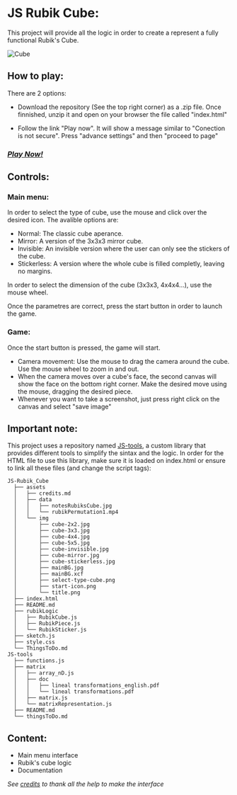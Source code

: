 # JS Rubik Cube:
This project will provide all the logic in order to create a represent a fully functional Rubik's Cube.

![Cube](https://cdn.jsdelivr.net/gh/Jkutkut/JS-Rubik_Cube@master/assets/img/cube-3x3.jpg)

## How to play:
There are 2 options:

- Download the repository (See the top right corner) as a .zip file. Once finnished, unzip it and open on your browser the file called "index.html"

- Follow the link "Play now". It will show a message similar to "Conection is not secure". Press "advance settings" and then "proceed to page" 

### *[Play Now!](https://jkutkut.github.io/JS-Rubik_Cube/)*

## Controls:

### Main menu:
In order to select the type of cube, use the mouse and click over the desired icon. The avalible options are:

- Normal: The classic cube aperance.
- Mirror: A version of the 3x3x3 mirror cube.
- Invisible: An invisible version where the user can only see the stickers of the cube.
- Stickerless: A version where the whole cube is filled completly, leaving no margins.

In order to select the dimension of the cube (3x3x3, 4x4x4...), use the mouse wheel.

Once the parametres are correct, press the start button in order to launch the game.

### Game:
Once the start button is pressed, the game will start. 
- Camera movement: Use the mouse to drag the camera around the cube. Use the mouse wheel to zoom in and out.
- When the camera moves over a cube's face, the second canvas will show the face on the bottom right corner. Make the desired move using the mouse, dragging the desired piece.
- Whenever you want to take a screenshot, just press right click on the canvas and select "save image" 

## Important note:
This project uses a repository named [JS-tools](https://github.com/Jkutkut/JS-tools), a custom library that provides different tools to simplify the sintax and the logic.
In order for the HTML file to use this library, make sure it is loaded on index.html or ensure to link all these files (and change the script tags):
   
    JS-Rubik_Cube
      ├── assets
      │   ├── credits.md
      │   ├── data
      │   │   ├── notesRubiksCube.jpg
      │   │   └── rubikPermutation1.mp4
      │   └── img
      │       ├── cube-2x2.jpg
      │       ├── cube-3x3.jpg
      │       ├── cube-4x4.jpg
      │       ├── cube-5x5.jpg
      │       ├── cube-invisible.jpg
      │       ├── cube-mirror.jpg
      │       ├── cube-stickerless.jpg
      │       ├── mainBG.jpg
      │       ├── mainBG.xcf
      │       ├── select-type-cube.png
      │       ├── start-icon.png
      │       └── title.png
      ├── index.html
      ├── README.md
      ├── rubikLogic
      │   ├── RubikCube.js
      │   ├── RubikPiece.js
      │   └── RubikSticker.js
      ├── sketch.js
      ├── style.css
      └── ThingsToDo.md
    JS-tools
      ├── functions.js
      ├── matrix
      │   ├── array_nD.js
      │   ├── doc
      │   │   ├── lineal transformations_english.pdf
      │   │   └── lineal transformations.pdf
      │   ├── matrix.js
      │   └── matrixRepresentation.js
      ├── README.md
      └── thingsToDo.md




## Content:

- Main menu interface
- Rubik's cube logic
- Documentation


*See [credits](https://github.com/Jkutkut/JS-Rubik_Cube/blob/v4.2/assets/credits.md) to thank all the help to make the interface*

